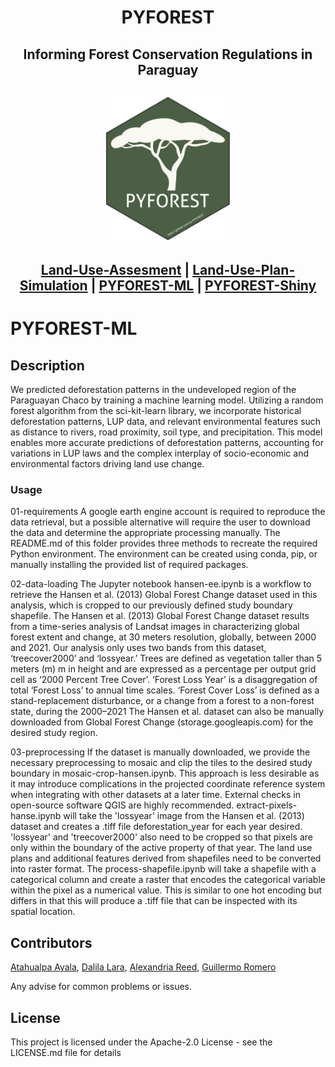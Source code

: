 <h1 align="center">

PYFOREST

</h1>

<h2 align="center">

Informing Forest Conservation Regulations in Paraguay

</h2>

<h2 align="center">

<img src="https://github.com/cp-PYFOREST/Land-Use-Plan-Simulation/blob/main/img/pyforest_hex_sticker.png" alt="Banner" width="200">

</h2>

<h2 align="center">

[Land-Use-Assesment](https://github.com/cp-PYFOREST/Land-Use-Assessment) | [Land-Use-Plan-Simulation](https://github.com/cp-PYFOREST/Land-Use-Plan-Simulation) | [PYFOREST-ML](https://github.com/cp-PYFOREST/PYFOREST-ML) | [PYFOREST-Shiny](https://github.com/cp-PYFOREST/PYFOREST-Shiny)

</h2>

# PYFOREST-ML


## Description
We predicted deforestation patterns in the undeveloped region of the Paraguayan Chaco by training a machine learning model. Utilizing a random forest algorithm from the sci-kit-learn library, we incorporate historical deforestation patterns, LUP data, and relevant environmental features such as distance to rivers, road proximity, soil type, and precipitation. This model enables more accurate predictions of deforestation patterns, accounting for variations in LUP laws and the complex interplay of socio-economic and environmental factors driving land use change.

### Usage

01-requirements
A google earth engine account is required to reproduce the data retrieval, but a possible alternative will require the user to download the data and determine the appropriate processing manually. 
The README.md of this folder provides three methods to recreate the required Python environment. The environment can be created using conda, pip, or manually installing the provided list of required packages. 

02-data-loading
The Jupyter notebook hansen-ee.ipynb  is a workflow to retrieve the Hansen et al. (2013) Global Forest Change dataset used in this analysis, which is cropped to our previously defined study boundary shapefile. 
The Hansen et al. (2013) Global Forest Change dataset  results from a time-series analysis of Landsat images in characterizing global forest extent and change, at 30 meters resolution, globally, between 2000 and 2021. 
Our analysis only uses two bands from this dataset, ‘treecover2000’ and ‘lossyear.’ Trees are defined as vegetation taller than 5 meters (m) m in height and are expressed as a percentage per output grid cell as ‘2000 Percent Tree Cover’.  ‘Forest Loss Year’ is a disaggregation of total ‘Forest Loss’ to annual time scales. ‘Forest Cover Loss’ is defined as a stand-replacement disturbance, or a change from a forest to a non-forest state, during the 2000–2021
The  Hansen et al. dataset can also be manually downloaded from Global Forest Change (storage.googleapis.com) for the desired study region.

03-preprocessing
If the dataset is manually downloaded, we provide the necessary preprocessing to mosaic and clip the tiles to the desired study boundary in mosaic-crop-hansen.ipynb. This approach is less desirable as it may introduce complications in the projected coordinate reference system when integrating with other datasets at a later time. External checks in open-source software QGIS are highly recommended.
extract-pixels-hanse.ipynb will take the 'lossyear' image from the Hansen et al. (2013) dataset and creates a .tiff file deforestation_year for each year desired. 'lossyear' and 'treecover2000' also need to be cropped so that pixels are only within the boundary of the active property of that year. 
The land use plans and additional features derived from shapefiles need to be converted into raster format. The process-shapefile.ipynb will take a shapefile with a categorical column and create a raster that encodes the categorical variable within the pixel as a numerical value. This is similar to one hot encoding but differs in that this will produce a .tiff file that can be inspected with its spatial location.

## Contributors
[Atahualpa Ayala](Atahualpa-Ayala),  [Dalila Lara](https://github.com/dalilalara),  [Alexandria Reed](https://github.com/reedalexandria),  [Guillermo Romero](https://github.com/romero61)

Any advise for common problems or issues.

## License

This project is licensed under the Apache-2.0 License - see the LICENSE.md file for details
